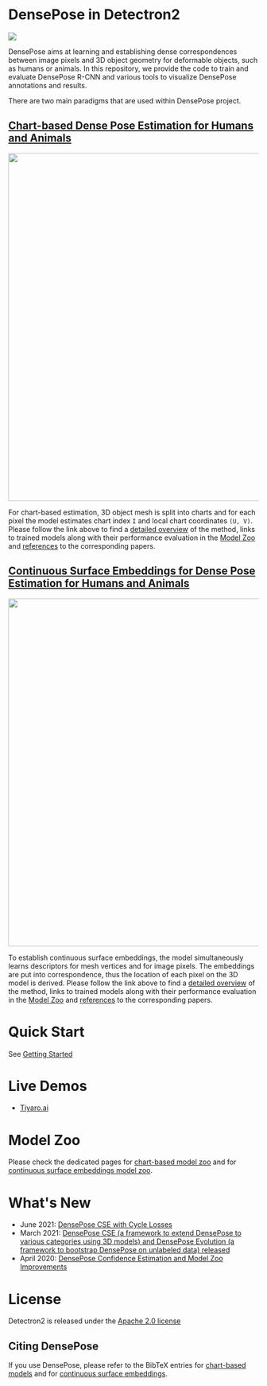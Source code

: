 # DensePose in Detectron2

<a href="https://console.tiyaro.ai/explore?q=densepose&pub=detectron2"> <img src="https://tiyaro-public-docs.s3.us-west-2.amazonaws.com/assets/try_on_tiyaro_badge.svg"></a> 


DensePose aims at learning and establishing dense correspondences between image pixels
and 3D object geometry for deformable objects, such as humans or animals.
In this repository, we provide the code to train and evaluate DensePose R-CNN and
various tools to visualize DensePose annotations and results.

There are two main paradigms that are used within DensePose project.

## [Chart-based Dense Pose Estimation for Humans and Animals](doc/DENSEPOSE_IUV.md)

<div align="center">
  <img src="https://dl.fbaipublicfiles.com/densepose/web/densepose_teaser_compressed_25.gif" width="700px" />
</div>

For chart-based estimation, 3D object mesh is split into charts and
for each pixel the model estimates chart index `I` and local chart coordinates `(U, V)`.
Please follow the link above to find a [detailed overview](doc/DENSEPOSE_IUV.md#Overview)
of the method, links to trained models along with their performance evaluation in the
[Model Zoo](doc/DENSEPOSE_IUV.md#ModelZoo) and
[references](doc/DENSEPOSE_IUV.md#References) to the corresponding papers.

## [Continuous Surface Embeddings for Dense Pose Estimation for Humans and Animals](doc/DENSEPOSE_CSE.md)

<div align="center">
  <img src="https://dl.fbaipublicfiles.com/densepose/web/densepose_cse_teaser.png" width="700px" />
</div>

To establish continuous surface embeddings, the model simultaneously learns
descriptors for mesh vertices and for image pixels.
The embeddings are put into correspondence, thus the location
of each pixel on the 3D model is derived.
Please follow the link above to find a [detailed overview](doc/DENSEPOSE_CSE.md#Overview)
of the method, links to trained models along with their performance evaluation in the
[Model Zoo](doc/DENSEPOSE_CSE.md#ModelZoo) and
[references](doc/DENSEPOSE_CSE.md#References) to the corresponding papers.

# Quick Start

See [ Getting Started ](doc/GETTING_STARTED.md)

# Live Demos 

* [Tiyaro.ai](https://console.tiyaro.ai/explore?q=densepose&pub=detectron2)

# Model Zoo

Please check the dedicated pages
for [chart-based model zoo](doc/DENSEPOSE_IUV.md#ModelZoo)
and for [continuous surface embeddings model zoo](doc/DENSEPOSE_CSE.md#ModelZoo).

# What's New

* June 2021: [DensePose CSE with Cycle Losses](doc/RELEASE_2021_06.md)
* March 2021: [DensePose CSE (a framework to extend DensePose to various categories using 3D models)
  and DensePose Evolution (a framework to bootstrap DensePose on unlabeled data) released](doc/RELEASE_2021_03.md)
* April 2020: [DensePose Confidence Estimation and Model Zoo Improvements](doc/RELEASE_2020_04.md)

# License

Detectron2 is released under the [Apache 2.0 license](../../LICENSE)

## <a name="CitingDensePose"></a>Citing DensePose

If you use DensePose, please refer to the BibTeX entries
for [chart-based models](doc/DENSEPOSE_IUV.md#References)
and for [continuous surface embeddings](doc/DENSEPOSE_CSE.md#References).

